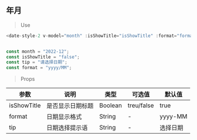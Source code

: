 ## 年月

>Use
```javascript
<date-style-2 v-model="month" :isShowTitle="isShowTitle" :format="format" :tip="tip"></date-style-2>


const month = "2022-12";
const isShowTitle = "false";
const tip = "请选择日期";
const format = "yyyy/MM";
```

> Props

参数|说明|类型|可选值|默认值
-|-|-|-|-
isShowTitle|是否显示日期标题|Boolean|treu/false|true
format|日期显示格式|String|-|yyyy-MM
tip|日期选择提示语|String|-|选择日期

